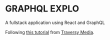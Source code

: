 # GRAPHQL EXPLO

A fullstack application using React and GraphQL

Following [this tutorial](https://www.youtube.com/watch?v=BcLNfwF04Kw) from [Traversy Media](https://www.traversymedia.com/).
